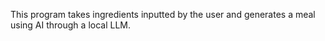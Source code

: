 This program takes ingredients inputted by the user and generates a meal using AI through a local LLM.